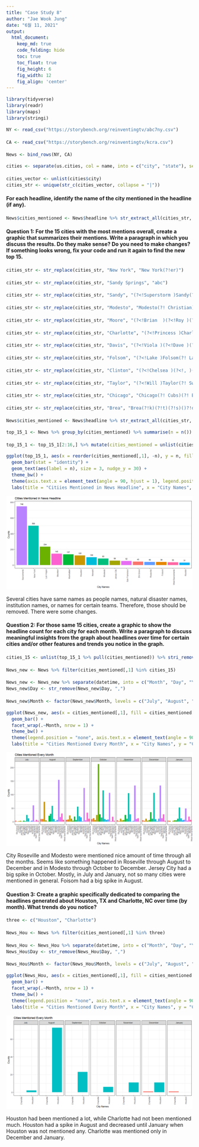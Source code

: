 ```yaml
---
title: "Case Study 8"
author: "Jae Wook Jung"
date: "6월 11, 2021"
output:
  html_document:  
    keep_md: true
    code_folding: hide
    toc: true
    toc_float: true
    fig_height: 6
    fig_width: 12
    fig_align: 'center'
---
```





```r
library(tidyverse)
library(readr)
library(maps)
library(stringi)
```


```r
NY <- read_csv("https://storybench.org/reinventingtv/abc7ny.csv")

CA <- read_csv("https://storybench.org/reinventingtv/kcra.csv")

News <- bind_rows(NY, CA)
```


```r
cities <- separate(us.cities, col = name, into = c("city", "state"), sep = -3)

cities_vector <- unlist(cities$city)
cities_str <- unique(str_c(cities_vector, collapse = "|"))
```

####  For each headline, identify the name of the city mentioned in the headline (if any).


```r
News$cities_mentioned <- News$headline %>% str_extract_all(cities_str, simplify = TRUE)
```

#### Question 1: For the 15 cities with the most mentions overall, create a graphic that summarizes their mentions. Write a paragraph in which you discuss the results. Do they make sense? Do you need to make changes? If something looks wrong, fix your code and run it again to find the new top 15.


```r
cities_str <- str_replace(cities_str, "New York", "New York(?!er)")

cities_str <- str_replace(cities_str, "Sandy Springs", "abc")

cities_str <- str_replace(cities_str, "Sandy", "(?<!Superstorm )Sandy(?! Hook)(?! Kenyon)")

cities_str <- str_replace(cities_str, "Modesto", "Modesto(?! Christian)")

cities_str <- str_replace(cities_str, "Moore", "(?<!Brian  )(?<!Roy )(?<!Mandy )(?<!Bud )(?<!for )(?<!Kayla )Moore(?!'s)")

cities_str <- str_replace(cities_str, "Charlotte", "(?<!Princess )Charlotte(?!'s)(?!sville)")

cities_str <- str_replace(cities_str, "Davis", "(?<!Viola )(?<!Dave )(?<!Kim )(?<!UC )(?<!Paige )Davis")

cities_str <- str_replace(cities_str, "Folsom", "(?<!Lake )Folsom(?! Lake)")

cities_str <- str_replace(cities_str, "Clinton", "(?<!Chelsea )(?<!, )(?<!Hillary )(?<!and )Clinton(?! shares)(?! speaks)(?! Foundation)")

cities_str <- str_replace(cities_str, "Taylor", "(?<!Will )Taylor(?! Swift)(?! sells)(?!'s)")

cities_str <- str_replace(cities_str, "Chicago", "Chicago(?! Cubs)(?! Bears)")

cities_str <- str_replace(cities_str, "Brea", "Brea(?!k)(?!t)(?!s)()?!d")

News$cities_mentioned <- News$headline %>% str_extract_all(cities_str, simplify = TRUE)
```


```r
top_15_1 <- News %>% group_by(cities_mentioned) %>% summarise(n = n()) %>% arrange(desc(n))

top_15_1 <- top_15_1[2:16,] %>% mutate(cities_mentioned = unlist(cities_mentioned))
```


```r
ggplot(top_15_1, aes(x = reorder(cities_mentioned[,1], -n), y = n, fill = cities_mentioned[,1])) +
  geom_bar(stat = "identity") +
  geom_text(aes(label = n), size = 3, nudge_y = 30) +
  theme_bw() +
  theme(axis.text.x = element_text(angle = 90, hjust = 1), legend.position = "none", panel.grid.major.x = element_blank()) +
  labs(title = "Citiies Mentioned in News Headline", x = "City Names", y = "Counts")
```

![](Case-Study-8_files/figure-html/unnamed-chunk-7-1.png)<!-- -->

Several cities have same names as people names, natural disaster names, institution names, or names for certain teams. Therefore, those should be removed. There were some changes.

#### Question 2: For those same 15 cities, create a graphic to show the headline count for each city for each month. Write a paragraph to discuss meaningful insights from the graph about headlines over time for certain cities and/or other features and trends you notice in the graph.


```r
cities_15 <- unlist(top_15_1 %>% pull(cities_mentioned)) %>% stri_remove_empty()

News_new <- News %>% filter(cities_mentioned[,1] %in% cities_15)

News_new <- News_new %>% separate(datetime, into = c("Month", "Day", "Year"),sep = " ")
News_new$Day <- str_remove(News_new$Day, ",")

News_new$Month <- factor(News_new$Month, levels = c("July", "August", "September", "October", "November", "December", "January"))
```


```r
ggplot(News_new, aes(x = cities_mentioned[,1], fill = cities_mentioned[,1])) +
  geom_bar() +
  facet_wrap(.~Month, nrow = 1) +
  theme_bw() +
  theme(legend.position = "none", axis.text.x = element_text(angle = 90, hjust = 1), panel.grid.major.x = element_blank()) +
  labs(title = "Cities Mentioned Every Month", x = "City Names", y = "Counts")
```

![](Case-Study-8_files/figure-html/unnamed-chunk-9-1.png)<!-- -->

City Roseville and Modesto were mentioned nice amount of time through all the months. Seems like something happened in Roseville through August to December and in Modesto through October to December. Jersey City had a big spike in October. Mostly, in July and January, not so many cities were mentioned in general. Foisom had a big spike in August.

#### Question 3: Create a graphic specifically dedicated to comparing the headlines generated about Houston, TX and Charlotte, NC over time (by month). What trends do you notice?



```r
three <- c("Houston", "Charlotte")

News_Hou <- News %>% filter(cities_mentioned[,1] %in% three)

News_Hou <- News_Hou %>% separate(datetime, into = c("Month", "Day", "Year"),sep = " ")
News_Hou$Day <- str_remove(News_Hou$Day, ",")

News_Hou$Month <- factor(News_Hou$Month, levels = c("July", "August", "September", "October", "November", "December", "January"))
```


```r
ggplot(News_Hou, aes(x = cities_mentioned[,1], fill = cities_mentioned[,1])) +
  geom_bar() +
  facet_wrap(.~Month, nrow = 1) +
  theme_bw() +
  theme(legend.position = "none", axis.text.x = element_text(angle = 90, hjust = 1)) +
  labs(title = "Cities Mentioned Every Month", x = "City Names", y = "Counts")
```

![](Case-Study-8_files/figure-html/unnamed-chunk-11-1.png)<!-- -->

Houston had been mentioned a lot, while Charlotte had not been mentioned much. Houston had a spike in August and decreased until January when Houston was not mentioned any. Charlotte was mentioned only in December and January. 

